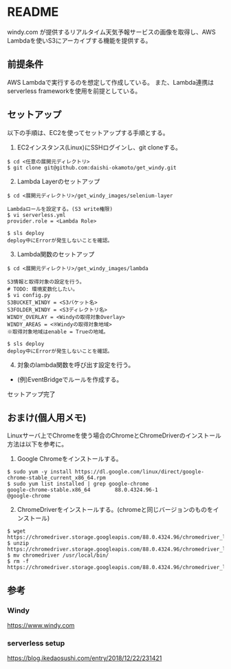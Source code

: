 # README
windy.com が提供するリアルタイム天気予報サービスの画像を取得し、AWS Lambdaを使いS3にアーカイブする機能を提供する。

## 前提条件
AWS Lambdaで実行するのを想定して作成している。
また、Lambda連携はserverless frameworkを使用を前提としている。

## セットアップ
以下の手順は、EC2を使ってセットアップする手順とする。

1. EC2インスタンス(Linux)にSSHログインし、git cloneする。
```
$ cd <任意の展開元ディレクトリ>
$ git clone git@github.com:daishi-okamoto/get_windy.git
```

2. Lambda Layerのセットアップ
```
$ cd <展開元ディレクトリ>/get_windy_images/selenium-layer

Lambdaロールを設定する。(S3 write権限)
$ vi serverless.yml
provider.role = <Lambda Role>

$ sls deploy
deploy中にErrorが発生しないことを確認。
```

3. Lambda関数のセットアップ
```
$ cd <展開元ディレクトリ>/get_windy_images/lambda

S3情報と取得対象の設定を行う。
# TODO: 環境変数化したい。
$ vi config.py
S3BUCKET_WINDY = <S3バケット名>
S3FOLDER_WINDY = <S3ディレクトリ名>
WINDY_OVERLAY = <Windyの取得対象Overlay>
WINDY_AREAS = <※Windyの取得対象地域>
※取得対象地域はenable = Trueの地域。

$ sls deploy
deploy中にErrorが発生しないことを確認。
```

4. 対象のlambda関数を呼び出す設定を行う。
* (例)EventBridgeでルールを作成する。

セットアップ完了

## おまけ(個人用メモ)
Linuxサーバ上でChromeを使う場合のChromeとChromeDriverのインストール方法は以下を参考に。

1. Google Chromeをインストールする。
```
$ sudo yum -y install https://dl.google.com/linux/direct/google-chrome-stable_current_x86_64.rpm
$ sudo yum list installed | grep google-chrome
google-chrome-stable.x86_64        88.0.4324.96-1                    @google-chrome
```

2. ChromeDriverをインストールする。(chromeと同じバージョンのものをインストール)
```
$ wget https://chromedriver.storage.googleapis.com/88.0.4324.96/chromedriver_linux64.zip
$ unzip https://chromedriver.storage.googleapis.com/88.0.4324.96/chromedriver_linux64.zip
$ mv chromedriver /usr/local/bin/
$ rm -f https://chromedriver.storage.googleapis.com/88.0.4324.96/chromedriver_linux64.zip
```

## 参考
### Windy
https://www.windy.com
### serverless setup
https://blog.ikedaosushi.com/entry/2018/12/22/231421
